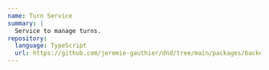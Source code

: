 ```yaml
---
name: Turn Service
summary: |
  Service to manage turns.
repository:
  language: TypeScript
  url: https://github.com/jeremie-gauthier/dnd/tree/main/packages/backend/src/game/services/turn
---
```


<NodeGraph />

